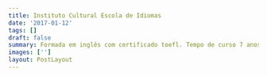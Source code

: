 ```yaml
---
title: Instituto Cultural Escola de Idiomas
date: '2017-01-12'
tags: []
draft: false
summary: Formada em inglês com certificado toefl. Tempo de curso 7 anos.
images: ['']
layout: PostLayout
---
```

